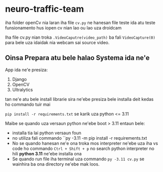 ﻿# neuro-traffic-team

iha folder openCv nia laran iha file `cv.py` ne hanesan file teste ida atu teste funsionamento hus iopen cv nian lao ou lao uza droidcam

Iha file cv.py nian troka  ``.VideoCaputre(video_path)`` ba fali ``VideoCapture(0)`` para bele uza idaidak nia webcam sai source video.

## Oinsa Prepara atu bele halao Systema ida ne'e

App ida ne'e presiza:
1. Django
2. OpenCV
3. Ultralytics

tan ne'e atu bele install librarie sira ne'ebe presiza bele installa deit kedas ho commando tuir mai

``pip install -r requirements.txt`` se karik uza python <= 3.11

Maibe se quando uza versaun python ne'ebe boot > 3.11 entaun bele:
- installa tia lai python versaun foun
- no utiliza fali commando ``py -3.11 -m pip install -r requirements.txt
- No se quando hanesan ne'e ona troka mos interpreter ne'ebe uza iha vs code ho commando ``Ctrl + Shift + p`` no search python interpreter no hili **python 3.11** ne'ebe installa ona
- Se quando run file iha terminal uza commando ``py -3.11 cv.py`` se wainhira ba ona directory ne'ebe mak loos.
